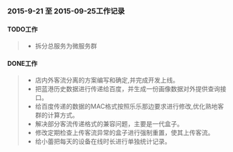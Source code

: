 ### 2015-9-21 至 2015-09-25工作记录

#### TODO工作

> * 拆分总服务为微服务群

#### DONE工作

> * 店内外客流分离的方案编写和确定,并完成开发上线。
> * 把蓝港历史数据进行传递给百度，并生成一份画像数据对外提供查询接口。
> * 给百度传递的数据的MAC格式按照乐乐那边要求进行修改,优化熟地客群的计算方式。
> * 解决部分客流传递格式的兼容问题，主要是一代盒子。
> * 修改定期检查上传客流异常的盒子进行强制重置，使其上传客流。
> * 给小蕾把每天的设备在线时长进行单独统计记录。